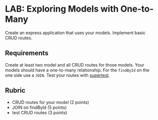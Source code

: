 # LAB: Exploring Models with One-to-Many

Create an express application that uses your models. Implement basic CRUD routes.

## Requirements

Create at least two model and all CRUD routes for those models. Your models should
have a one-to-many relationship. For the `findById` on the one side use a `JOIN`. 
Test your routes with [supertest](https://github.com/visionmedia/supertest).

## Rubric

* CRUD routes for your model (2 points)
* JOIN on findById (5 points)
* test CRUD routes (3 points)